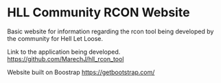 # HLL Community RCON Website
Basic website for information regarding the rcon tool being developed by the community for Hell Let Loose.

Link to the application being developed.
https://github.com/MarechJ/hll_rcon_tool

Website built on Boostrap
https://getbootstrap.com/
